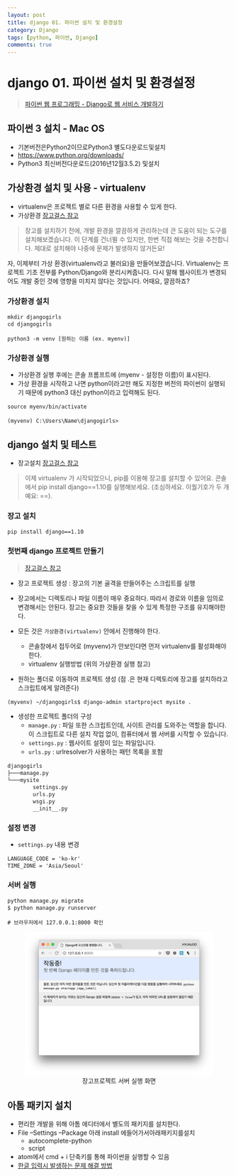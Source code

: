 ```yaml
---
layout: post
title: django 01. 파이썬 설치 및 환경설정
category: Django
tags: [python, 파이썬, Django]
comments: true
---
```

# django 01. 파이썬 설치 및 환경설정
> [파이썬 웹 프로그래밍 - Django로 웹 서비스 개발하기 ](https://www.inflearn.com/course/django-%ED%8C%8C%EC%9D%B4%EC%8D%AC-%EC%9E%A5%EA%B3%A0-%EA%B0%95%EC%A2%8C/)      

## 파이썬 3 설치 - Mac OS
- 기본버전은Python2이므로Python3 별도다운로드및설치
- https://www.python.org/downloads/
- Python3 최신버전다운로드(2016년12월3.5.2) 및설치


## 가상환경 설치 및 사용 - virtualenv
- virtualenv은 프로젝트 별로 다른 환경을 사용할 수 있게 한다.
- 가상환경 [장고걸스 참고](https://tutorial.djangogirls.org/ko/django_installation/)
> 장고를 설치하기 전에, 개발 환경을 깔끔하게 관리하는데 큰 도움이 되는 도구를 설치해보겠습니다. 이 단계를 건너뛸 수 있지만, 한번 직접 해보는 것을 추천합니다. 제대로 설치해야 나중에 문제가 발생하지 않거든요!
>
자, 이제부터 가상 환경(virtualenv라고 불러요)을 만들어보겠습니다. Virtualenv는 프로젝트 기초 전부를 Python/Django와 분리시켜줍니다. 다시 말해 웹사이트가 변경되어도 개발 중인 것에 영향을 미치지 않다는 것입니다. 어때요, 깔끔하죠?

### 가상환경 설치

```
mkdir djangogirls
cd djangogirls

python3 -m venv [원하는 이름 (ex. myenv)]
```

### 가상환경 실행
- 가상환경 실행 후에는 콘솔 프롬프트에 (myenv - 설정한 이름)이 표시된다.
- 가상 환경을 시작하고 나면 python이라고만 해도 지정한 버전의 파이썬이 실행되기 때문에 python3 대신 python이라고 입력해도 된다.

```
source myenv/bin/activate

(myvenv) C:\Users\Name\djangogirls>
```

## django 설치 및 테스트  
- 장고설치  [장고걸스 참고](https://tutorial.djangogirls.org/ko/django_installation/)
> 이제 virtualenv 가 시작되었으니, pip를 이용해 장고를 설치할 수 있어요. 콘솔에서 pip install django==1.10를 실행해보세요. (조심하세요. 이퀄기호가 두 개예요: ==).

### 장고 설치

```
pip install django==1.10
```

### 첫번째 django 프로젝트 만들기
> [장고걸스 참고](https://tutorial.djangogirls.org/ko/django_start_project/)

- 장고 프로젝트 생성 :  장고의 기본 골격을 만들어주는 스크립트를 실행
- 장고에서는 디렉토리나 파일 이름이 매우 중요하다. 따라서 경로와 이름을 임의로 변경해서는 안된다. 장고는 중요한 것들을 찾을 수 있게 특정한 구조를 유지해야한다.
- 모든 것은 `가상환경(virtualenv)` 안에서 진행해야 한다.
  - 콘솔창에서 접두어로 (myvenv)가 안보인다면 먼저 virtualenv를 활성화해야 한다.
  - virtualenv 실행방법 (위의 가상환경 실행 참고)

- 원하는 폴더로 이동하여 프로젝트 생성 (점 .은 현재 디렉토리에 장고를 설치하라고 스크립트에게 알려준다)

```
(myvenv) ~/djangogirls$ django-admin startproject mysite .
```

- 생성한 프로젝트 폴더의 구성
  - `manage.py` : 파일 또한 스크립트인데, 사이트 관리를 도와주는 역할을 합니다. 이 스크립트로 다른 설치 작업 없이, 컴퓨터에서 웹 서버를 시작할 수 있습니다.
  - `settings.py` : 웹사이트 설정이 있는 파일입니다.
  - `urls.py` : urlresolver가 사용하는 패턴 목록을 포함

```
djangogirls
├───manage.py
└───mysite
        settings.py
        urls.py
        wsgi.py
        __init__.py
```

### 설정 변경
- `settings.py` 내용 변경

```
LANGUAGE_CODE = 'ko-kr'
TIME_ZONE = 'Asia/Seoul'
```

### 서버 실행

```
python manage.py migrate
$ python manage.py runserver

# 브라우저에서 127.0.0.1:8000 확인
```
<center>
<figure>
<img src="/assets/post-img/django/first-django.png" alt="">
<figcaption>장고프로젝트 서버 실행 화면</figcaption>
</figure>
</center>


## 아톰 패키지 설치

- 편리한 개발을 위해 아톰 에디터에서 별도의 패키지를 설치한다.
- File –Settings –Package 아래  install 에들어가서아래패키지를설치
  - autocomplete-python
  - script
- atom에서 cmd + i 단축키를 통해 파이썬을 실행할 수 있음
- [한글 입력시 발생하는 문제 해결 방법](https://blog.chann.kr/how-to-use-python3-in-atom/) 
